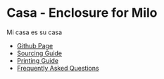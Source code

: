 # Casa - Enclosure for Milo
Mi casa es su casa

- [Github Page]()
- [Sourcing Guide](./bom/sourcing_guide.md)
- [Printing Guide](./bom/printing_guide.md)
- [Frequently Asked Questions](./faq.md)
<!-- - [Assembly Manual](./manual/index.md) -->
